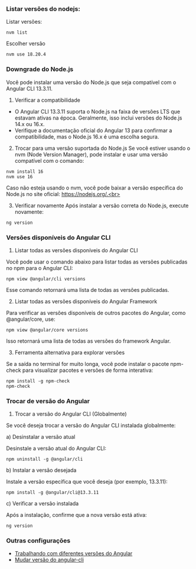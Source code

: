 ### Listar versões do nodejs:

Listar versões:
```
nvm list
```
Escolher versão
```
nvm use 18.20.4
```

### Downgrade do Node.js

Você pode instalar uma versão do Node.js que seja compatível com o Angular CLI 13.3.11. 

1. Verificar a compatibilidade<br>
- O Angular CLI 13.3.11 suporta o Node.js na faixa de versões LTS que estavam ativas na época. Geralmente, isso inclui versões do Node.js 14.x ou 16.x.
- Verifique a documentação oficial do Angular 13 para confirmar a compatibilidade, mas o Node.js 16.x é uma escolha segura.

2. Trocar para uma versão suportada do Node.js Se você estiver usando o nvm (Node Version Manager), pode instalar e usar uma versão compatível com o comando:
```
nvm install 16
nvm use 16
```
Caso não esteja usando o nvm, você pode baixar a versão específica do Node.js no site oficial: https://nodejs.org/.<br>

3. Verificar novamente Após instalar a versão correta do Node.js, execute novamente:
```
ng version
```

### Versões disponíveis do Angular CLI

1. Listar todas as versões disponíveis do Angular CLI

Você pode usar o comando abaixo para listar todas as versões publicadas no npm para o Angular CLI:
```
npm view @angular/cli versions
```
Esse comando retornará uma lista de todas as versões publicadas.

2. Listar todas as versões disponíveis do Angular Framework

Para verificar as versões disponíveis de outros pacotes do Angular, como @angular/core, use:
```
npm view @angular/core versions
```
Isso retornará uma lista de todas as versões do framework Angular.

3. Ferramenta alternativa para explorar versões

Se a saída no terminal for muito longa, você pode instalar o pacote npm-check para visualizar pacotes e versões de forma interativa:
```
npm install -g npm-check
npm-check
```

### Trocar de versão do Angular

1. Trocar a versão do Angular CLI (Globalmente)

Se você deseja trocar a versão do Angular CLI instalada globalmente:

a) Desinstalar a versão atual

Desinstale a versão atual do Angular CLI:
```
npm uninstall -g @angular/cli
```
b) Instalar a versão desejada

Instale a versão específica que você deseja (por exemplo, 13.3.11):
```
npm install -g @angular/cli@13.3.11
```
c) Verificar a versão instalada

Após a instalação, confirme que a nova versão está ativa:
```
ng version
```
### Outras configurações

- [Trabalhando com diferentes versões do Angular](https://www.alura.com.br/artigos/trabalhando-diferentes-versoes-angular?srsltid=AfmBOopbdRoB03f5PxXOult-9ChQkuKfoBA0MGNSnqeZFdb4TjX_SuSY)
- [Mudar versão do angular-cli](https://cursos.alura.com.br/forum/topico-mudar-versao-do-angula-cli-266813)

